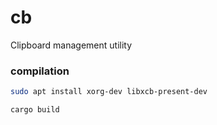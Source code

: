 # cb
Clipboard management utility

### compilation
```bash 
sudo apt install xorg-dev libxcb-present-dev
```
```bash
cargo build
```